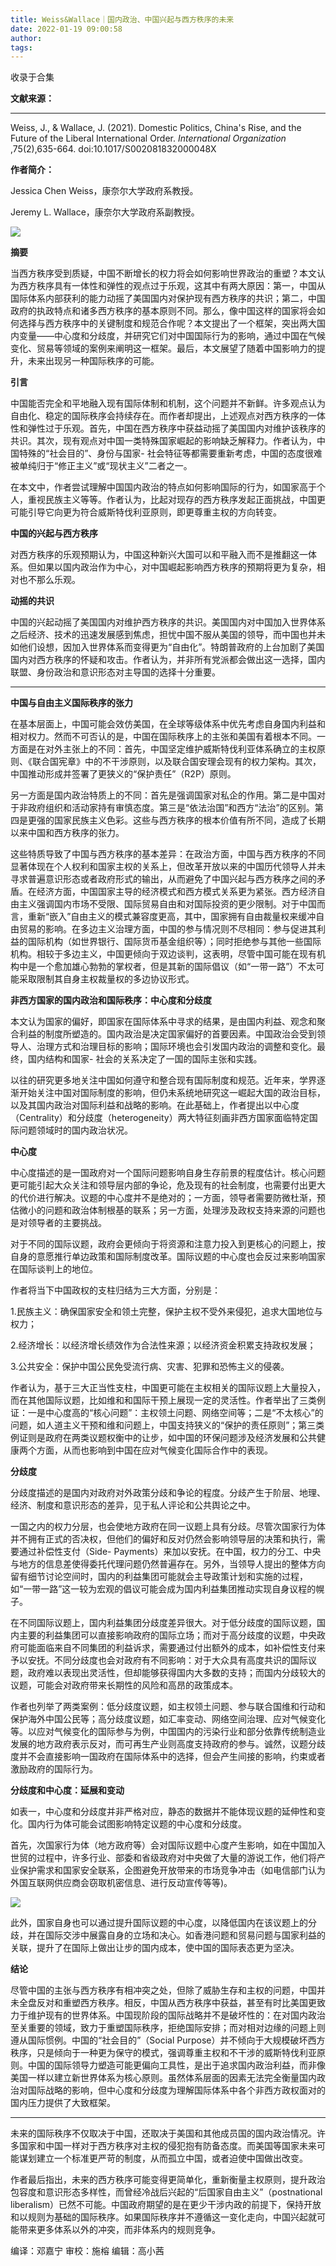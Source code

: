 ```yaml
---
title: Weiss&Wallace｜国内政治、中国兴起与西方秩序的未来
date: 2022-01-19 09:00:58
author: 
tags: 
---
```



收录于合集

**文献来源：**  
 ****

Weiss, J., & Wallace, J. (2021). Domestic Politics, China's Rise, and the
Future of the Liberal International Order. _International Organization_
,75(2),635-664. doi:10.1017/S002081832000048X

  

**作者简介：**

Jessica Chen Weiss，康奈尔大学政府系教授。

Jeremy L. Wallace，康奈尔大学政府系副教授。

![](/images/26/2.png)

  

  

 **摘要**

当西方秩序受到质疑，中国不断增长的权力将会如何影响世界政治的重塑？本文认为西方秩序具有一体性和弹性的观点过于乐观，这其中有两大原因：第一，中国从国际体系内部获利的能力动摇了美国国内对保护现有西方秩序的共识；第二，中国政府的执政特点和诸多西方秩序的基本原则不同。那么，像中国这样的国家将会如何选择与西方秩序中的关键制度和规范合作呢？本文提出了一个框架，突出两大国内变量——中心度和分歧度，并研究它们对中国国际行为的影响，通过中国在气候变化、贸易等领域的案例来阐明这一框架。最后，本文展望了随着中国影响力的提升，未来出现另一种国际秩序的可能。

  

 **引言**

中国能否完全和平地融入现有国际体制和机制，这个问题并不新鲜。许多观点认为自由化、稳定的国际秩序会持续存在。而作者却提出，上述观点对西方秩序的一体性和弹性过于乐观。首先，中国在西方秩序中获益动摇了美国国内对维护该秩序的共识。其次，现有观点对中国一类特殊国家崛起的影响缺乏解释力。作者认为，中国特殊的“社会目的”、身份与国家-
社会特征等都需要重新考虑，中国的态度很难被单纯归于“修正主义”或“现状主义”二者之一。

  

在本文中，作者尝试理解中国国内政治的特点如何影响国际的行为，如国家高于个人，重视民族主义等等。作者认为，比起对现存的西方秩序发起正面挑战，中国更可能引导它向更为符合威斯特伐利亚原则，即更尊重主权的方向转变。

  

 **中国的兴起与西方秩序**

对西方秩序的乐观预期认为，中国这种新兴大国可以和平融入而不是推翻这一体系。但如果以国内政治作为中心，对中国崛起影响西方秩序的预期将更为复杂，相对也不那么乐观。

  

 **动摇的共识**

中国的兴起动摇了美国国内对维护西方秩序的共识。美国国内对中国加入世界体系之后经济、技术的迅速发展感到焦虑，担忧中国不服从美国的领导，而中国也并未如他们设想，因加入世界体系而变得更为“自由化”。特朗普政府的上台加剧了美国国内对西方秩序的怀疑和攻击。作者认为，并非所有党派都会做出这一选择，国内联盟、身份政治和意识形态对主导国的选择十分重要。
****  

  

 **中国与自由主义国际秩序的张力**

在基本层面上，中国可能会效仿美国，在全球等级体系中优先考虑自身国内利益和相对权力。然而不可否认的是，中国在国际秩序上的主张和美国有着根本不同。一方面是在对外主张上的不同：首先，中国坚定维护威斯特伐利亚体系确立的主权原则、《联合国宪章》中的不干涉原则，以及联合国安理会现有的权力架构。其次，中国推动形成并签署了更狭义的“保护责任”（R2P）原则。  

  

另一方面是国内政治特质上的不同：首先是强调国家对私企的作用。第二是中国对于非政府组织和活动家持有审慎态度。第三是“依法治国”和西方“法治”的区别。第四是更强的国家民族主义色彩。这些与西方秩序的根本价值有所不同，造成了长期以来中国和西方秩序的张力。

  

这些特质导致了中国与西方秩序的基本差异：在政治方面，中国与西方秩序的不同显著体现在个人权利和国家主权的关系上，但改革开放以来的中国历代领导人并未寻求普遍意识形态或者政府形式的输出，从而避免了中国兴起与西方秩序之间的矛盾。在经济方面，中国国家主导的经济模式和西方模式关系更为紧张。西方经济自由主义强调国内市场不受限、国际贸易自由和对国际投资的更少限制。对于中国而言，重新“嵌入”自由主义的模式兼容度更高，其中，国家拥有自由裁量权来缓冲自由贸易的影响。在多边主义治理方面，中国的参与情况则不尽相同：参与促进其利益的国际机构（如世界银行、国际货币基金组织等）；同时拒绝参与其他一些国际机构。相较于多边主义，中国更倾向于双边谈判，这表明，尽管中国可能在现有机构中是一个愈加雄心勃勃的掌权者，但是其新的国际倡议（如“一带一路”）不太可能采取限制其自身主权裁量权的多边协议形式。

  

 **非西方国家的国内政治和国际秩序：中心度和分歧度**

本文认为国家的偏好，即国家在国际体系中寻求的结果，是由国内利益、观念和聚合利益的制度所塑造的。国内政治是决定国家偏好的首要因素。中国政治会受到领导人、治理方式和治理目标的影响；国际环境也会引发国内政治的调整和变化。最终，国内结构和国家-
社会的关系决定了一国的国际主张和实践。

  

以往的研究更多地关注中国如何遵守和整合现有国际制度和规范。近年来，学界逐渐开始关注中国对国际制度的影响，但仍未系统地研究这一崛起大国的政治目标，以及其国内政治对国际利益和战略的影响。在此基础上，作者提出以中心度（Centrality）和分歧度（heterogeneity）两大特征刻画非西方国家面临特定国际问题领域时的国内政治状况。

  

 **中心度**

中心度描述的是一国政府对一个国际问题影响自身生存前景的程度估计。核心问题更可能引起大众关注和领导层内部的争论，危及现有的社会制度，也需要付出更大的代价进行解决。议题的中心度并不是绝对的；一方面，领导者需要防微杜渐，预估微小的问题和政治体制根基的联系；另一方面，处理涉及政权支持来源的问题也是对领导者的主要挑战。

  

对于不同的国际议题，政府会更倾向于将资源和注意力投入到更核心的问题上，按自身的意愿推行单边政策和国际制度改革。国际议题的中心度也会反过来影响国家在国际谈判上的地位。

  

作者将当下中国政权的支柱归结为三大方面，分别是：

1.民族主义：确保国家安全和领土完整，保护主权不受外来侵犯，追求大国地位与权力；

2.经济增长：以经济增长绩效作为合法性来源；以经济资金积累支持政权发展；

3.公共安全：保护中国公民免受流行病、灾害、犯罪和恐怖主义的侵袭。

作者认为，基于三大正当性支柱，中国更可能在主权相关的国际议题上大量投入，而在其他国际议题，比如维和和国际干预上展现一定的灵活性。作者举出了三类例证：一是中心度高的“核心问题”：主权领土问题、网络空间等；二是“不太核心”的问题，如人道主义干预和维和问题上，中国支持狭义的“保护的责任原则”；第三类例证则是政府在两类议题权衡中的让步，如中国的环保问题涉及经济发展和公共健康两个方面，从而也影响到中国在应对气候变化国际合作中的表现。

  

 **分歧度**

分歧度描述的是国内对政府对外政策分歧和争论的程度。分歧产生于阶层、地理、经济、制度和意识形态的差异，见于私人评论和公共舆论之中。

  

一国之内的权力分层，也会使地方政府在同一议题上具有分歧。尽管次国家行为体并不拥有正式的否决权，但他们的偏好和反对仍然会影响领导层的决策和执行，需要通过补偿性支付（Side-
Payments）来加以安抚。在中国，权力的分工、中央与地方的信息差使得委托代理问题仍然普遍存在。另外，当领导人提出的整体方向留有细节讨论空间时，国内的利益集团可能就会主导政策计划和实施的过程，如“一带一路”这一较为宏观的倡议可能会成为国内利益集团推动实现自身议程的幌子。

  

在不同国际议题上，国内利益集团分歧度差异很大。对于低分歧度的国际议题，国内主要的利益集团可以直接影响政府的国际立场；而对于高分歧度的议题，中央政府可能面临来自不同集团的利益诉求，需要通过付出额外的成本，如补偿性支付来予以安抚。不同分歧度也会对政府有不同影响：对于大众具有高度共识的国际议题，政府难以表现出灵活性，但却能够获得国内大多数的支持；而国内分歧较大的议题，可能会对政府带来长期性的风险和高昂的政策成本。

  

作者也列举了两类案例：低分歧度议题，如主权领土问题、参与联合国维和行动和保护海外中国公民等；高分歧度议题，如汇率变动、网络空间治理、应对气候变化等。以应对气候变化的国际参与为例，中国国内的污染行业和部分依靠传统制造业发展的地方政府表示反对，而可再生产业则高度支持政府的参与。诚然，议题分歧度并不会直接影响一国政府在国际体系中的选择，但会产生间接的影响，约束或者激励政府的国际行为。

  

 **分歧度和中心度：延展和变动**

如表一，中心度和分歧度并非严格对应，静态的数据并不能体现议题的延伸性和变化。国内行为体可能会试图影响特定议题的中心度和分歧度。

  

首先，次国家行为体（地方政府等）会对国际议题中心度产生影响，如在中国加入世贸的过程中，许多行业、部委和省级政府对中央做了大量的游说工作，他们将产业保护需求和国家安全联系，企图避免开放带来的市场竞争冲击（如电信部门认为外国互联网供应商会窃取机密信息、进行反动宣传等等)。

![](/images/26/3.png)

此外，国家自身也可以通过提升国际议题的中心度，以降低国内在该议题上的分歧，并在国际交涉中展露自身的立场和决心。如香港问题和贸易问题与国家利益的关联，提升了在国际上做出让步的国内成本，使中国的国际表态更为坚决。

  

 **结论**

尽管中国的主张与西方秩序有相冲突之处，但除了威胁生存和主权的问题，中国并未全盘反对和重塑西方秩序。相反，中国从西方秩序中获益，甚至有时比美国更致力于维护现有的世界体系。中国现阶段的国际战略并不是破坏性的：在对国内政治至关重要的领域，致力于重塑国际秩序，拒绝国际安排；而对相对边缘的问题上则遵从国际惯例。中国的“社会目的”（Social
Purpose）并不倾向于大规模破坏西方秩序，只是倾向于一种更为保守的模式，强调尊重主权和不干涉的威斯特伐利亚原则。中国的国际领导力塑造可能更偏向工具性，是出于追求国内政治利益，而非像美国一样以建立新世界体系为核心原则。虽然体系层面的因素无法完全衡量国内政治对国际战略的影响，但中心度和分歧度为理解国际体系中各个非西方政权面对的国内压力提供了大致框架。
****  

  

未来的国际秩序不仅取决于中国，还取决于美国和其他成员国的国内政治情况。许多国家和中国一样对于西方秩序对主权的侵犯抱有防备态度。而美国等国家未来可能谋划建立一个标准更严苛的制度，从而孤立中国，或者迫使中国做出改变。

  

作者最后指出，未来的西方秩序可能变得更简单化，重新衡量主权原则，提升政治包容度和意识形态多样性，而曾经冷战后兴起的“后国家自由主义”（postnational
liberalism）已然不可能。中国政府期望的是在更少干涉内政的前提下，保持开放和以规则为基础的国际秩序。如果国际秩序并不遵循这一变化走向，中国兴起就可能带来更多体系以外的冲突，而非体系内的规则竞争。

  

编译：邓嘉宁 审校：施榕 编辑：高小茜

